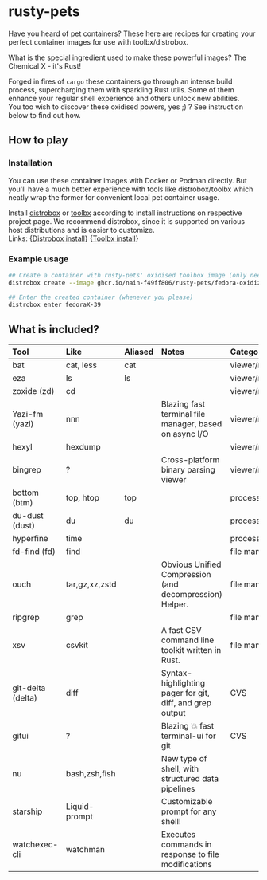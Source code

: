 # rusty-pets

Have you heard of pet containers?
These here are recipes for creating your perfect container images for use with toolbx/distrobox.

What is the special ingredient used to make these powerful images?
The Chemical X - it's Rust!

Forged in fires of `cargo` these containers go through an intense build process, supercharging them
with sparkling Rust utils. Some of them enhance your regular shell experience and others unlock new abilities.  
You too wish to discover these oxidised powers, yes ;) ? See instruction below to find out how.


## How to play

### Installation

You can use these container images with Docker or Podman directly. But you'll have a much better experience
with tools like distrobox/toolbx which neatly wrap the former for convenient local pet container usage.

Install [distrobox] or [toolbx] according to install instructions on respective project page.
We recommend distrobox, since it is supported on various host distributions and is easier to customize.  
Links: {[Distrobox install]} {[Toolbx install]}

[distrobox]: https://distrobox.it
[toolbx]: https://containertoolbx.org/
[Distrobox install]: https://github.com/89luca89/distrobox?tab=readme-ov-file#installation
[Toolbx install]: https://containertoolbx.org/install/

### Example usage

```bash
## Create a container with rusty-pets' oxidised toolbox image (only need to do this once)
distrobox create --image ghcr.io/nain-f49ff806/rusty-pets/fedora-oxidized.toolbox:latest --name fedoraX-39

## Enter the created container (whenever you please)
distrobox enter fedoraX-39
```


## What is included?

| Tool              | Like           | Aliased | Notes                                                    | Category          |
|:------------------|:---------------|:--------|:---------------------------------------------------------|:------------------|
| bat               | cat, less      | cat     |                                                          | viewer/navigation |
| eza               | ls             | ls      |                                                          | viewer/navigation |
| zoxide (zd)       | cd             |         |                                                          | viewer/navigation |
| Yazi-fm (yazi)    | nnn            |         | Blazing fast terminal file manager, based on async I/O   | viewer/navigation |
| hexyl             | hexdump        |         |                                                          | viewer/navigation |
| bingrep           | ?              |         | Cross-platform binary parsing viewer                     | viewer/navigation |
| bottom (btm)      | top, htop      | top     |                                                          | process/system    |
| du-dust (dust)    | du             | du      |                                                          | process/system    |
| hyperfine         | time           |         |                                                          | process/system    |
| fd-find (fd)      | find           |         |                                                          | file manipulation |
| ouch              | tar,gz,xz,zstd |         | Obvious Unified Compression (and decompression) Helper.  | file manipulation |
| ripgrep           | grep           |         |                                                          | file manipulation |
| xsv               | csvkit         |         | A fast CSV command line toolkit written in Rust.         | file manipulation |
| git-delta (delta) | diff           |         | Syntax-highlighting pager for git, diff, and grep output | CVS               |
| gitui             | ?              |         | Blazing 💥 fast terminal-ui for git                      | CVS               |
| nu                | bash,zsh,fish  |         | New type of shell, with structured data pipelines        |                   |
| starship          | Liquid-prompt  |         | Customizable prompt for any shell!                       |                   |
| watchexec-cli     | watchman       |         | Executes commands in response to file modifications      |                   |
